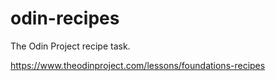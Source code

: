# odin-recipes

The Odin Project recipe task.

https://www.theodinproject.com/lessons/foundations-recipes
